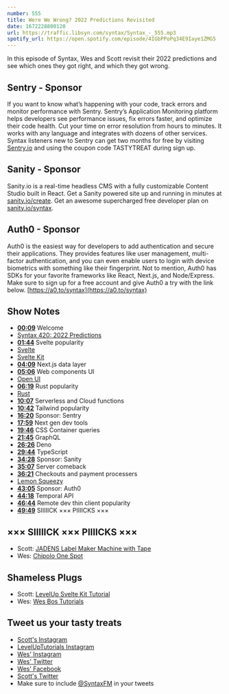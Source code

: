 ```yaml
---
number: 555
title: Were We Wrong? 2022 Predictions Revisited
date: 1672228800120
url: https://traffic.libsyn.com/syntax/Syntax_-_555.mp3
spotify_url: https://open.spotify.com/episode/4IGbPPoPq34E9Iaye1ZMG5
---
```


In this episode of Syntax, Wes and Scott revisit their 2022 predictions and see which ones they got right, and which they got wrong.

## Sentry  - Sponsor

If you want to know what’s happening with your code, track errors and monitor performance with Sentry. Sentry’s Application Monitoring platform helps developers see performance issues, fix errors faster, and optimize their code health. Cut your time on error resolution from hours to minutes. It works with any language and integrates with dozens of other services. Syntax listeners new to Sentry can get two months for  free by visiting [Sentry.io](https://sentry.io) and using the coupon code TASTYTREAT during sign up.

## Sanity - Sponsor

Sanity.io is a real-time headless CMS with a fully customizable Content Studio built in React. Get a Sanity powered site up and running in minutes at [sanity.io/create](https://www.sanity.io/create). Get an awesome supercharged free developer plan on [sanity.io/syntax](https://www.sanity.io/syntax).

## Auth0 - Sponsor

Auth0 is the easiest way for developers to add authentication and secure their applications. They provides features like user management, multi-factor authentication, and you can even enable users to login with device biometrics with something like their fingerprint. Not to mention, Auth0 has SDKs for your favorite frameworks like React, Next.js, and Node/Express. Make sure to sign up for a free account and give Auth0 a try with the link below. [https://a0.to/syntax](https://a0.to/syntax)

## Show Notes

* **[00:09](#t=00:09)** Welcome
* [Syntax 420: 2022 Predictions](https://syntax.fm/show/420/2022-predictions)
* **[01:44](#t=01:44)** Svelte popularity
* [Svelte](https://svelte.dev)
* [Svelte Kit](https://kit.svelte.dev)
* **[04:09](#t=04:09)** Next.js data layer
* **[05:06](#t=05:06)** Web components UI
* [Open UI](https://open-ui.org)
* **[06:19](#t=06:19)** Rust popularity
* [Rust](https://www.rust-lang.org)
* **[10:07](#t=10:07)** Serverless and Cloud functions
* **[10:42](#t=10:42)** Tailwind popularity
* **[16:20](#t=16:20)** Sponsor: Sentry
* **[17:59](#t=17:59)** Next gen dev tools
* **[19:46](#t=19:46)** CSS Container queries
* **[21:45](#t=21:45)** GraphQL
* **[26:26](#t=26:26)** Deno
* **[29:44](#t=29:44)** TypeScript
* **[34:28](#t=34:28)** Sponsor: Sanity
* **[35:07](#t=35:07)** Server comeback
* **[36:21](#t=36:21)** Checkouts and payment processers
* [Lemon Squeezy](https://www.lemonsqueezy.com)
* **[43:05](#t=43:05)** Sponsor: Auth0
* **[44:18](#t=44:18)** Temporal API
* **[46:44](#t=46:44)** Remote dev thin client popularity
* **[49:49](#t=49:49)** SIIIIICK ××× PIIIICKS ×××

## ××× SIIIIICK ××× PIIIICKS ×××

* Scott: [JADENS Label Maker Machine with Tape](https://amzn.to/3G3wiWd)
* Wes: [Chipolo One Spot](https://amzn.to/3jjWpiQ)

## Shameless Plugs

* Scott: [LevelUp Svelte Kit Tutorial](https://levelup.video/tutorials/sveltekit)
* Wes: [Wes Bos Tutorials](https://wesbos.com/courses)

## Tweet us your tasty treats

* [Scott's Instagram](https://www.instagram.com/stolinski/)
* [LevelUpTutorials Instagram](https://www.instagram.com/LevelUpTutorials/)
* [Wes' Instagram](https://www.instagram.com/wesbos/)
* [Wes' Twitter](https://twitter.com/wesbos)
* [Wes' Facebook](https://www.facebook.com/wesbos.developer)
* [Scott's Twitter](https://twitter.com/stolinski)
* Make sure to include [@SyntaxFM](https://twitter.com/SyntaxFM) in your tweets
